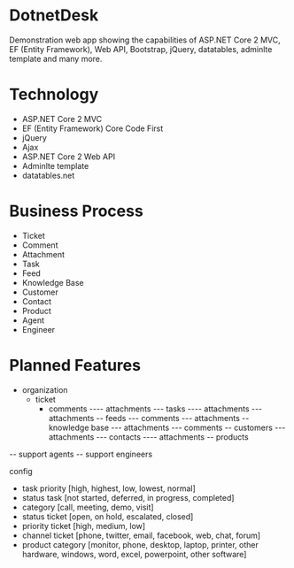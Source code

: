 # DotnetDesk
Demonstration web app showing the capabilities of ASP.NET Core 2 MVC, EF (Entity Framework), Web API, Bootstrap, jQuery, datatables, adminlte template and many more.

# Technology
- ASP.NET Core 2 MVC
- EF (Entity Framework) Core Code First
- jQuery
- Ajax
- ASP.NET Core 2 Web API
- Adminlte template
- datatables.net

# Business Process
- Ticket
- Comment
- Attachment
- Task
- Feed
- Knowledge Base
- Customer
- Contact
- Product
- Agent
- Engineer

# Planned Features


- organization
	- ticket
		- comments
----			attachments
---		tasks
----			attachments
---		attachments
--	feeds
---		comments
---		attachments
--	knowledge base
---		attachments
---		comments
--	customers
---		attachments
---		contacts
----			attachments
--	products
		
--	support agents
--	support engineers

config
-	task priority [high, highest, low, lowest, normal]
-	status task [not started, deferred, in progress, completed]
-	category [call, meeting, demo, visit]
-	status ticket [open, on hold, escalated, closed]
-	priority ticket [high, medium, low]
-	channel ticket [phone, twitter, email, facebook, web, chat, forum]
-	product category [monitor, phone, desktop, laptop, printer, other hardware, windows, word, excel, powerpoint, other software]
	
	
	
